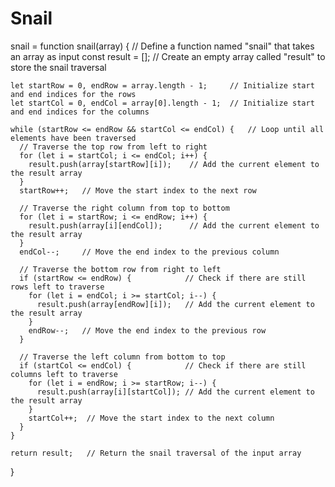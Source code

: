 # Snail
  snail = function snail(array) {    // Define a function named "snail" that takes an array as input
    const result = [];              // Create an empty array called "result" to store the snail traversal

    let startRow = 0, endRow = array.length - 1;     // Initialize start and end indices for the rows
    let startCol = 0, endCol = array[0].length - 1;  // Initialize start and end indices for the columns

    while (startRow <= endRow && startCol <= endCol) {   // Loop until all elements have been traversed
      // Traverse the top row from left to right
      for (let i = startCol; i <= endCol; i++) { 
        result.push(array[startRow][i]);    // Add the current element to the result array
      }
      startRow++;   // Move the start index to the next row

      // Traverse the right column from top to bottom
      for (let i = startRow; i <= endRow; i++) {
        result.push(array[i][endCol]);      // Add the current element to the result array
      }
      endCol--;     // Move the end index to the previous column

      // Traverse the bottom row from right to left
      if (startRow <= endRow) {            // Check if there are still rows left to traverse
        for (let i = endCol; i >= startCol; i--) {
          result.push(array[endRow][i]);   // Add the current element to the result array
        }
        endRow--;   // Move the end index to the previous row
      }

      // Traverse the left column from bottom to top
      if (startCol <= endCol) {            // Check if there are still columns left to traverse
        for (let i = endRow; i >= startRow; i--) {
          result.push(array[i][startCol]); // Add the current element to the result array
        }
        startCol++;  // Move the start index to the next column
      }
    }

    return result;   // Return the snail traversal of the input array
  }
